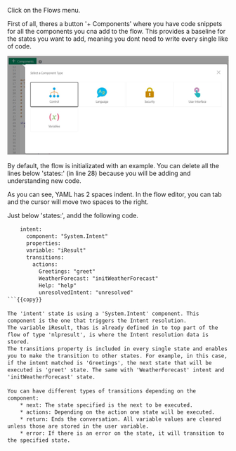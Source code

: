 Click on the Flows menu.

First of all, theres a button '+ Components' where you have code snippets for all the components you cna add to the flow. This provides a baseline for the states you want to add, meaning you dont need to write every single like of code.

![Oracle Digital Assistant - component palette](assets/components-palete.jpg)

By default, the flow is initializated with an example. You can delete all the lines below 'states:' (in line 28) because you will be adding and understanding new code.

As you can see, YAML has 2 spaces indent. In the flow editor, you can tab and the cursor will move two spaces to the right.

Just below 'states:', andd the following code.
```
    intent:
      component: "System.Intent"
      properties:
      variable: "iResult"
      transitions:
        actions:
          Greetings: "greet"
          WeatherForecast: "initWeatherForecast"
          Help: "help"
          unresolvedIntent: "unresolved"
```{{copy}}

The 'intent' state is using a 'System.Intent' component. This component is the one that triggers the Intent resolution.
The variable iResult, thas is already defined in to top part of the flow of type 'nlpresult', is where the Intent resolution data is stored.
The transitions property is included in every single state and enables you to make the transition to other states. For example, in this case, if the intent matched is 'Greetings', the next state that will be executed is 'greet' state. The same with 'WeatherForecast' intent and 'initWeatherForecast' state.

You can have different types of transitions depending on the component:
    * next: The state specified is the next to be executed.
    * actions: Depending on the action one state will be executed.
    * return: Ends the conversation. All variable values are cleared unless those are stored in the user variable.
    * error: If there is an error on the state, it will transition to the specified state.

